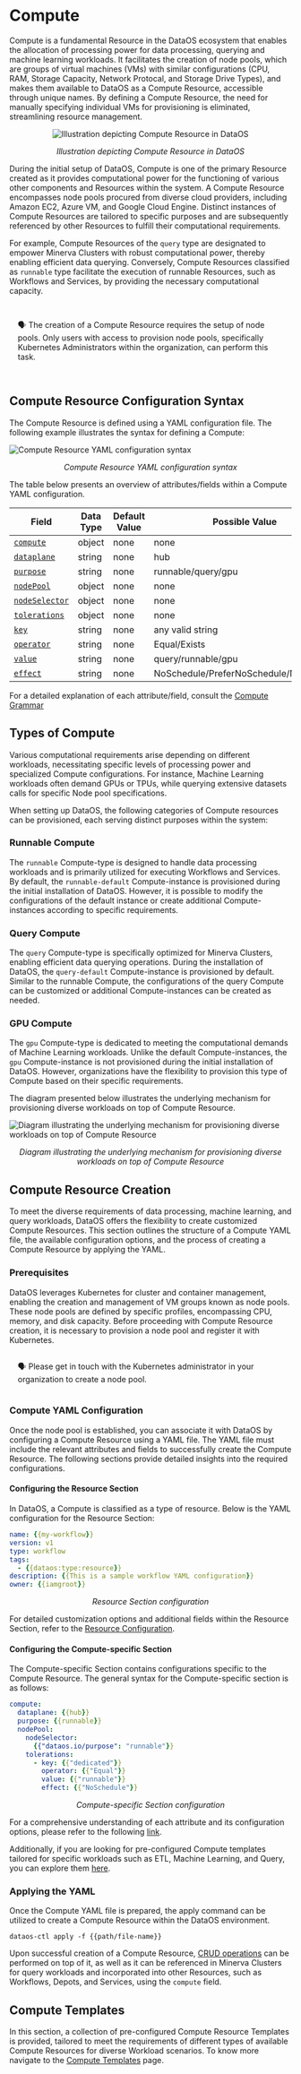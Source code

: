 # Compute

Compute is a fundamental Resource in the DataOS ecosystem that enables the allocation of processing power for data processing, querying and machine learning workloads. It facilitates the creation of node pools, which are groups of virtual machines (VMs) with similar configurations (CPU, RAM, Storage Capacity, Network Protocal, and Storage Drive Types), and makes them available to DataOS as a Compute Resource, accessible through unique names. By defining a Compute Resource, the need for manually specifying individual VMs for provisioning is eliminated, streamlining resource management. 

<center>

![Illustration depicting Compute Resource in DataOS](./compute/compute.png)

</center>

<center>
<i>Illustration depicting Compute Resource in DataOS</i></center>

During the initial setup of DataOS, Compute is one of the primary Resource created as it provides computational power for the functioning of various other components and Resources within the system. A Compute Resource encompasses node pools procured from diverse cloud providers, including Amazon EC2, Azure VM, and Google Cloud Engine. Distinct instances of Compute Resources are tailored to specific purposes and are subsequently referenced by other Resources to fulfill their computational requirements.

For example, Compute Resources of the `query` type are designated to empower Minerva Clusters with robust computational power, thereby enabling efficient data querying. Conversely, Compute Resources classified as `runnable` type facilitate the execution of runnable Resources, such as Workflows and Services, by providing the necessary computational capacity.

<aside style="padding:15px; border-radius:5px;">

🗣️  The creation of a Compute Resource requires the setup of node pools. Only users with access to provision node pools, specifically Kubernetes Administrators within the organization, can perform this task.
</aside>

## Compute Resource Configuration Syntax

The Compute Resource is defined using a YAML configuration file. The following example illustrates the syntax for defining a Compute:

![Compute Resource YAML configuration syntax](./compute/compute_yaml.png)

<center><i>Compute Resource YAML configuration syntax</i></center>

The table below presents an overview of attributes/fields within a Compute YAML configuration.

<center>

| Field | Data Type | Default Value | Possible Value | Requirement |
| --- | --- | --- | --- | --- |
| [`compute`](./compute/compute_grammar.md#compute) | object | none | none | mandatory |
| [`dataplane`](./compute//compute_grammar.md#dataplane) | string | none | hub | mandatory |
| [`purpose`](./compute/compute_grammar.md#purpose) | string | none | runnable/query/gpu | mandatory |
| [`nodePool`](./compute/compute_grammar.md#nodepool) | object | none | none | mandatory  |
| [`nodeSelector`](./compute/compute_grammar.md#nodeselector) | object | none | none | mandatory |
| [`tolerations`](./compute/compute_grammar.md#tolerations) | object | none | none | mandatory |
| [`key`](./compute/compute_grammar.md#key) | string | none | any valid string | mandatory |
| [`operator`](./compute/compute_grammar.md#operator) | string | none | Equal/Exists | mandatory  |
| [`value`](./compute/compute_grammar.md#value) | string | none | query/runnable/gpu | mandatory |
| [`effect`](./compute/compute_grammar.md#effect) | string | none | NoSchedule/PreferNoSchedule/NoExecute | mandatory |

</center>

For a detailed explanation of each attribute/field, consult the [Compute Grammar](./compute/compute_grammar.md)

## Types of Compute

Various computational requirements arise depending on different workloads, necessitating specific levels of processing power and specialized Compute configurations. For instance, Machine Learning workloads often demand GPUs or TPUs, while querying extensive datasets calls for specific Node pool specifications.

When setting up DataOS, the following categories of Compute resources can be provisioned, each serving distinct purposes within the system:

### **Runnable Compute**

The `runnable` Compute-type is designed to handle data processing workloads and is primarily utilized for executing Workflows and Services. By default, the `runnable-default` Compute-instance is provisioned during the initial installation of DataOS. However, it is possible to modify the configurations of the default instance or create additional Compute-instances according to specific requirements.

### **Query Compute**

The `query` Compute-type is specifically optimized for Minerva Clusters, enabling efficient data querying operations. During the installation of DataOS, the `query-default` Compute-instance is provisioned by default. Similar to the runnable Compute, the configurations of the query Compute can be customized or additional Compute-instances can be created as needed.

### **GPU Compute**

The `gpu` Compute-type is dedicated to meeting the computational demands of Machine Learning workloads. Unlike the default Compute-instances, the `gpu` Compute-instance is not provisioned during the initial installation of DataOS. However, organizations have the flexibility to provision this type of Compute based on their specific requirements.

The diagram presented below illustrates the underlying mechanism for provisioning diverse workloads on top of Compute Resource.

![Diagram illustrating the underlying mechanism for provisioning diverse workloads on top of Compute Resource](./compute/compute_underlying_mechanism.png)

<center>

<i>Diagram illustrating the underlying mechanism for provisioning diverse workloads on top of Compute Resource</i>

</center>

## Compute Resource Creation

To meet the diverse requirements of data processing, machine learning, and query workloads, DataOS offers the flexibility to create customized Compute Resources. This section outlines the structure of a Compute YAML file, the available configuration options, and the process of creating a Compute Resource by applying the YAML.

### **Prerequisites**

DataOS leverages Kubernetes for cluster and container management, enabling the creation and management of VM groups known as node pools. These node pools are defined by specific profiles, encompassing CPU, memory, and disk capacity. Before proceeding with Compute Resource creation, it is necessary to provision a node pool and register it with Kubernetes.

<aside style="padding:15px; border-radius:5px;">
🗣️ Please get in touch with the Kubernetes administrator in your organization to create a node pool.

</aside>

### **Compute YAML Configuration**
Once the node pool is established, you can associate it with DataOS by configuring a Compute Resource using a YAML file. The YAML file must include the relevant attributes and fields to successfully create the Compute Resource. The following sections provide detailed insights into the required configurations.

#### **Configuring the Resource Section**

In DataOS, a Compute is classified as a type of resource. Below is the YAML configuration for the Resource Section:
```yaml
name: {{my-workflow}}
version: v1 
type: workflow 
tags: 
  - {{dataos:type:resource}}
description: {{This is a sample workflow YAML configuration}}
owner: {{iamgroot}}
```
<center><i>Resource Section configuration</i></center>

For detailed customization options and additional fields within the Resource Section, refer to the [Resource Configuration](../resources.md#configuration-of-resources).

#### **Configuring the Compute-specific Section**

The Compute-specific Section contains configurations specific to the Compute Resource. The general syntax for the Compute-specific section is as follows:

```yaml
compute:
  dataplane: {{hub}}
  purpose: {{runnable}}
  nodePool:
    nodeSelector:
      {{"dataos.io/purpose": "runnable"}}
    tolerations:
      - key: {{"dedicated"}}
        operator: {{"Equal"}}
        value: {{"runnable"}}
        effect: {{"NoSchedule"}}
```
<center><i>Compute-specific Section configuration</i></center>

For a comprehensive understanding of each attribute and its configuration options, please refer to the following [link](./compute/compute_grammar.md). 

Additionally, if you are looking for pre-configured Compute templates tailored for specific workloads such as ETL, Machine Learning, and Query, you can explore them [here](./compute/compute_templates.md). 

### **Applying the YAML**

Once the Compute YAML file is prepared, the apply command can be utilized to create a Compute Resource within the DataOS environment.

```shell
dataos-ctl apply -f {{path/file-name}}
```

Upon successful creation of a Compute Resource, [CRUD operations](../resources.md#crud-operations-on-dataos-resources) can be performed on top of it, as well as it can be referenced in Minerva Clusters for query workloads and incorporated into other Resources, such as Workflows, Depots, and Services, using the `compute` field.


## Compute Templates

In this section, a collection of pre-configured Compute Resource Templates is provided, tailored to meet the requirements of different types of available Compute Resources for diverse Workload scenarios. To know more navigate to the [Compute Templates](./compute/compute_templates.md) page.
